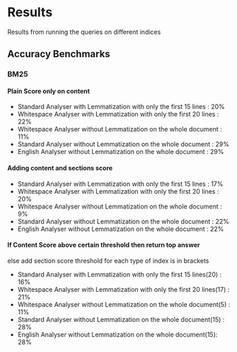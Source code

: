# Results

Results from running the queries on different indices

## Accuracy Benchmarks

### BM25

#### Plain Score only on content
- Standard Analyser with Lemmatization with only the first 15 lines : 20%
- Whitespace Analyser with Lemmatization with only the first 20 lines : 22%
- Whitespace Analyser without Lemmatization on the whole document : 11%
- Standard Analyser without Lemmatization on the whole document : 29%
- English Analyser without Lemmatization on the whole document : 29%

#### Adding content and sections score
- Standard Analyser with Lemmatization with only the first 15 lines : 17%
- Whitespace Analyser with Lemmatization with only the first 20 lines : 20%
- Whitespace Analyser without Lemmatization on the whole document : 9%
- Standard Analyser without Lemmatization on the whole document : 22%
- English Analyser without Lemmatization on the whole document : 22%

#### If Content Score above certain threshold then return top answer
else add section score 
threshold for each type of index is in brackets

- Standard Analyser with Lemmatization with only the first 15 lines(20) : 16%
- Whitespace Analyser with Lemmatization with only the first 20 lines(17) : 21%
- Whitespace Analyser without Lemmatization on the whole document(5) : 11%
- Standard Analyser without Lemmatization on the whole document(15) : 28%
- English Analyser without Lemmatization on the whole document(15): 28%


